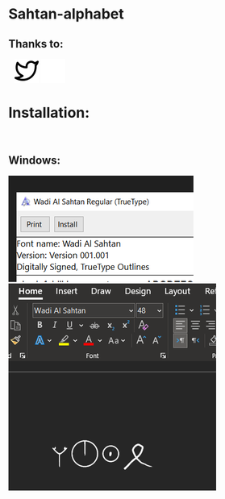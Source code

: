 # Sahtan-alphabet

## Thanks to:
&nbsp;&nbsp;
[![website](./img/twitter-light.svg)](https://twitter.com/harithoman#gh-light-mode-only)
[![website](./img/twitter-dark.svg)](https://twitter.com/harithoman#gh-dark-mode-only)
&nbsp;&nbsp;
# Installation:
&nbsp;&nbsp;
## Windows:
<img src="img/install.png">
<img src="img/word.png">
